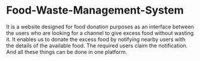 # Food-Waste-Management-System
It is a website designed for food donation purposes as an interface between the users who are looking for a channel to give excess food without wasting it. It enables us to donate the excess food by notifying nearby users with the details of the available food. The required users claim the notification. And all these things can be done in one platform.
